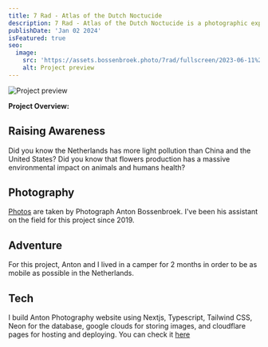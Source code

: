 ```yaml
---
title: 7 Rad - Atlas of the Dutch Noctucide
description: 7 Rad - Atlas of the Dutch Noctucide is a photographic exploration led by photographer Anton Bossenbroek into the Dutch systemic and systematic eradication of the night sky
publishDate: 'Jan 02 2024'
isFeatured: true
seo:
  image:
    src: 'https://assets.bossenbroek.photo/7rad/fullscreen/2023-06-11%2B18.09.462023-06-11%2B18.09.46DSCF4981%2B1.jpg'
    alt: Project preview
---
```


![Project preview](/project-1.jpg)

**Project Overview:**

## Raising Awareness 
Did you know the Netherlands has more light pollution than China and the United States? 
Did you know that flowers production has a massive environmental impact on animals and humans health?

## Photography 
[Photos](https://bossenbroek.photo/7-rad) are taken by Photograph Anton Bossenbroek. I've been his assistant on the field for this project since 2019.

## Adventure
For this project, Anton and I lived in a camper for 2 months in order to be as mobile as possible in the Netherlands. 

## Tech
I build Anton Photography website using Nextjs, Typescript, Tailwind CSS, Neon for the database, google clouds for storing images, and cloudflare pages for hosting and deploying. You can check it [here](https://bossenbroek.photo)